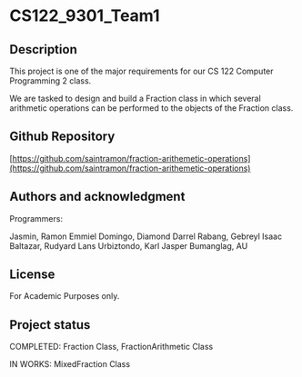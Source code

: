 # CS122_9301_Team1


## Description
This project is one of the major requirements for our CS 122 Computer Programming 2 class.

We are tasked to design and build a Fraction class in which several arithmetic operations can be performed to the objects of the Fraction class.

## Github Repository

[https://github.com/saintramon/fraction-arithemetic-operations](https://github.com/saintramon/fraction-arithemetic-operations)

## Authors and acknowledgment
Programmers:

Jasmin, Ramon Emmiel
Domingo, Diamond Darrel
Rabang, Gebreyl Isaac
Baltazar, Rudyard Lans
Urbiztondo, Karl Jasper
Bumanglag, AU

## License
For Academic Purposes only.

## Project status
COMPLETED: Fraction Class, FractionArithmetic Class

IN WORKS: MixedFraction Class
